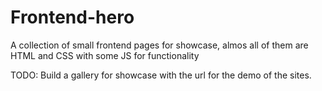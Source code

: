# Frontend-hero

A collection of small frontend pages for showcase, almos all of them are HTML and CSS with some JS for functionality 

TODO: Build a gallery for showcase with the url for the demo of the sites.
